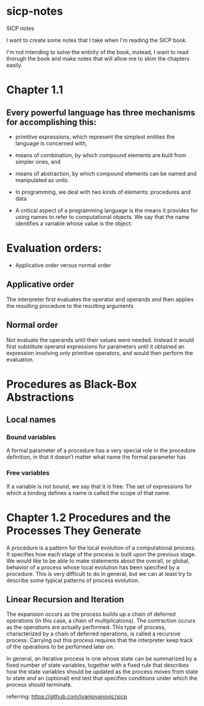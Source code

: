 # sicp-notes
SICP notes


I want to create some notes that I take when I'm reading the SICP book.

I'm not intending to solve the entirity of the book, instead, I want to read thorugh the book and make notes that will allow me to skim the chapters easily.


# Chapter 1.1

## Every powerful language has three mechanisms for accomplishing this:

* primitive expressions, which represent the simplest entities the language is concerned with,
* means of combination, by which compound elements are built from simpler ones, and
* means of abstraction, by which compound elements can be named and manipulated as units.

* In programming, we deal with two kinds of elements: procedures and data

* A critical aspect of a programming language is the means it provides for using names to refer to computational objects. We say that the name identifies a variable whose value is the object.

# Evaluation orders:

* Applicative order versus normal order

## Applicative order

The interpreter first evaluates the operator and operands and then applies the resulting procedure to the resulting arguments

## Normal order

Not evaluate the operands until their values were needed. Instead it would first substitute operand expressions for parameters until it obtained an expression involving only primitive operators, and would then perform the evaluation.

# Procedures as Black-Box Abstractions


## Local names

### Bound variables
A formal parameter of a procedure has a very special role in the procedure definition, in that it doesn’t matter what name the formal parameter has

### Free variables

If a variable is not bound, we say that it is free. The set of expressions for which a binding defines a name is called the scope of that name.


# Chapter 1.2 Procedures and the Processes They Generate

A procedure is a pattern for the local evolution of a computational process. It specifies how each stage of the process is built upon the previous stage. We would like to be able to make statements about the overall, or global, behavior of a process whose local evolution has been specified by a procedure. This is very difficult to do in general, but we can at least try to describe some typical patterns of process evolution.

## Linear Recursion and Iteration

The expansion occurs as the process builds up a chain of deferred operations (in this case, a chain of multiplications). The contraction occurs as the operations are actually performed. This type of process, characterized by a chain of deferred operations, is called a recursive process. Carrying out this process requires that the interpreter keep track of the operations to be performed later on.

In general, an iterative process is one whose state can be summarized by a fixed number of state variables, together with a fixed rule that describes how the state variables should be updated as the process moves from state to state and an (optional) end test that specifies conditions under which the process should terminate.



referring: https://github.com/ivanjovanovic/sicp
